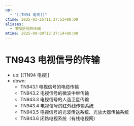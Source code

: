 ```yaml
---
up:
  - "[[TN94 电视]]"
ctime: 2025-03-25T11:37:53+08:00
aliases:
  - 电视信号的传输
mtime: 2025-09-09T12:37:14+08:00
---
```


# TN943 电视信号的传输

- up: [[TN94 电视]]
- down:	
	- TN943.1 电视信号的电缆传输
	- TN943.2 电视信号的微波中继传输
	- TN943.3 电视信号的人造卫星传输
	- TN943.4 电视信号的红外线传输系统
	- TN943.5 电视信号的光波传送系统、光放大器传输系统
	- TN943.6 闭路电视系统（有线电视网）
	
